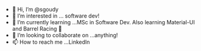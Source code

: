 - 👋 Hi, I’m @sgoudy
- 👀 I’m interested in ... software dev!
- 🌱 I’m currently learning ...MSc in Software Dev. Also learning Material-UI and Barrel Racing 🐴
- 💞️ I’m looking to collaborate on ...anything!
- 📫 How to reach me ...LinkedIn

<!---
sgoudy/sgoudy is a ✨ special ✨ repository because its `README.md` (this file) appears on your GitHub profile.
You can click the Preview link to take a look at your changes.
--->
